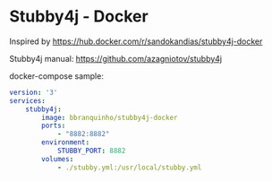 # Stubby4j - Docker

Inspired by https://hub.docker.com/r/sandokandias/stubby4j-docker

Stubby4j manual: https://github.com/azagniotov/stubby4j

docker-compose sample:

```yml
version: '3'
services:
    stubby4j:
        image: bbranquinho/stubby4j-docker
        ports:
            - "8882:8882"
        environment:
            STUBBY_PORT: 8882
        volumes:
            - ./stubby.yml:/usr/local/stubby.yml
```